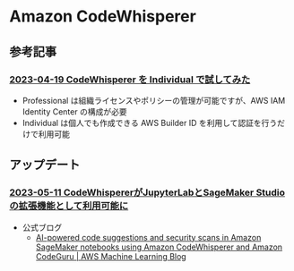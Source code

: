 # Amazon CodeWhisperer

## 参考記事

### [2023-04-19 CodeWhisperer を Individual で試してみた](https://dev.classmethod.jp/articles/amazon-codewhisperer-individual-vs-code/)

- Professional は組織ライセンスやポリシーの管理が可能ですが、AWS IAM Identity Center の構成が必要
- Individual は個人でも作成できる AWS Builder ID を利用して認証を行うだけで利用可能

## アップデート

### [2023-05-11 CodeWhispererがJupyterLabとSageMaker Studioの拡張機能として利用可能に](https://aws.amazon.com/jp/about-aws/whats-new/2023/05/amazon-codewhisperer-extension-jupyterlab-sagemaker-studio/)

- 公式ブログ
  - [AI-powered code suggestions and security scans in Amazon SageMaker notebooks using Amazon CodeWhisperer and Amazon CodeGuru | AWS Machine Learning Blog](https://aws.amazon.com/jp/blogs/machine-learning/ai-powered-code-suggestions-and-security-scans-in-amazon-sagemaker-notebooks-using-amazon-codewhisperer-and-amazon-codeguru/)